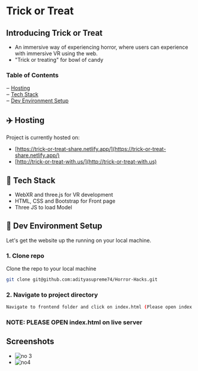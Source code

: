 # Trick or Treat

## Introducing Trick or Treat

- An immersive way of experiencing horror, where users can experience with immersive VR using the web.
- "Trick or treating" for bowl of candy

### Table of Contents

‒ [Hosting](#hosting)  
‒ [Tech Stack](#tech-stack)  
‒ [Dev Environment Setup](#environment-setup)

<a id="hosting"></a>

## :airplane: Hosting

Project is currently hosted on:

- [https://trick-or-treat-share.netlify.app/](https://trick-or-treat-share.netlify.app/) 
- [http://trick-or-treat-with.us/](http://trick-or-treat-with.us) 

<a id="tech-stack"></a>

## :toolbox: Tech Stack

- WebXR and three.js for VR development
- HTML, CSS and Bootstrap for Front page
- Three JS to load Model


<a id="environment-setup"></a>

## :hammer: Dev Environment Setup

Let's get the website up the running on your local machine.



### 1. Clone repo

Clone the repo to your local machine

```bash
git clone git@github.com:adityasupreme74/Horror-Hacks.git
```

### 2. Navigate to project directory

```bash
Navigate to frontend folder and click on index.html (Please open index.html on live server)
```
### NOTE: PLEASE OPEN index.html on live server

## Screenshots
- ![no 3](https://user-images.githubusercontent.com/114876237/193473723-975defdc-8736-4206-8e47-447d995c1871.jpg)
- ![no4](https://user-images.githubusercontent.com/114876237/193473727-4ffff621-ad51-4d0b-b739-7692644e0536.jpg)



